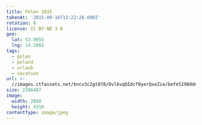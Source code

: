 ```yaml
---
title: Polen 2015
takenAt: '2015-09-16T12:22:28.000Z'
rotation: 0
license: CC BY-ND 3.0
geo:
  lat: 53.9055
  lng: 14.2665
tags:
  - polen
  - poland
  - urlaub
  - vacation
url: >-
  //images.ctfassets.net/bncv3c2gt878/OvlbvqQIdcfByerQxeZie/befe5190ddeb315a0bb6d161ab31f7f2/polen-2015_25836937242_o
size: 2206487
image:
  width: 2868
  height: 4310
contentType: image/jpeg
---
```



